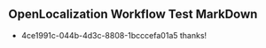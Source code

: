 ## OpenLocalization Workflow Test MarkDown
* 4ce1991c-044b-4d3c-8808-1bcccefa01a5 thanks!

<!--HONumber=Jul16_HO4-->


